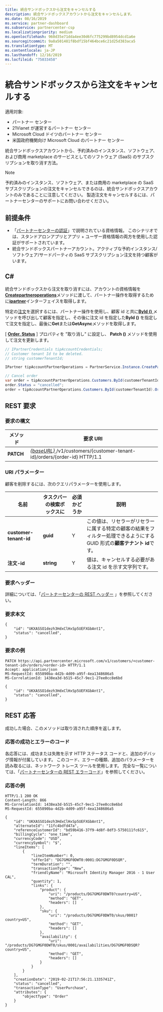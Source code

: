 ```yaml
---
title: 統合サンドボックスから注文をキャンセルする
description: 統合サンドボックスアカウントから注文をキャンセルします。
ms.date: 08/16/2019
ms.service: partner-dashboard
ms.subservice: partnercenter-csp
ms.localizationpriority: medium
ms.openlocfilehash: 960d35e71dda4ee30d6fc775299bd8954dcd1a6e
ms.sourcegitcommit: 9a8a501481f8bdf15bf464bce6c21d25d383aca5
ms.translationtype: MT
ms.contentlocale: ja-JP
ms.lasthandoff: 12/16/2019
ms.locfileid: "75033458"
---
```

# <a name="cancel-an-order-from-the-integration-sandbox"></a>統合サンドボックスから注文をキャンセルする

適用対象:

- パートナー センター
- 21Vianet が運営するパートナー センター
- Microsoft Cloud ドイツのパートナー センター
- 米国政府機関向け Microsoft Cloud のパートナー センター

統合サンドボックスアカウントから、予約済みのインスタンス、ソフトウェア、および商用 marketplace のサービスとしてのソフトウェア (SaaS) のサブスクリプションを取り消す方法。

>[!NOTE]
>予約済みのインスタンス、ソフトウェア、または商用の marketplace の SaaS サブスクリプションの注文をキャンセルできるのは、統合サンドボックスアカウントのみであることに注意してください。 製造注文をキャンセルするには、パートナーセンターのサポートにお問い合わせください。

## <a name="prerequisites"></a>前提条件

- 「[パートナーセンターの認証](partner-center-authentication.md)」で説明されている資格情報。 このシナリオでは、スタンドアロンアプリとアプリ + ユーザー資格情報の両方を使用した認証がサポートされています。
- 統合サンドボックスパートナーアカウント。アクティブな予約インスタンス/ソフトウェア/サードパーティの SaaS サブスクリプション注文を持つ顧客がいます。

## <a name="c"></a>C#

統合サンドボックスから注文を取り消すには、アカウントの資格情報を[**Createpartneroperations**](https://docs.microsoft.com/dotnet/api/microsoft.store.partnercenter.partnerservice.instance)メソッドに渡して、パートナー操作を取得するために[**ipartner**](https://docs.microsoft.com/dotnet/api/microsoft.store.partnercenter.ipartner)インターフェイスを取得します。

特定の[注文](order-resources.md#order)を選択するには、パートナー操作を使用し、顧客 id と共に[**ById ()** ](https://docs.microsoft.com/dotnet/api/microsoft.store.partnercenter.customers.icustomercollection.byid)メソッドを呼び出して顧客を指定し、その後に注文 id を指定した**ById ()** を指定して注文を指定し、最後に**Get**または**GetAsync**メソッドを取得します。

[ [**Order. Status**](order-resources.md#order) ] プロパティを "取り消し" に設定し、 **Patch ()** メソッドを使用して注文を更新します。

``` csharp
// IPartnerCredentials tipAccountCredentials;
// Customer tenant Id to be deleted.
// string customerTenantId;

IPartner tipAccountPartnerOperations = PartnerService.Instance.CreatePartnerOperations(tipAccountCredentials);

// Cancel order
var order = tipAccountPartnerOperations.Customers.ById(customerTenantId).Orders.ById(orderId).Get();
order.Status = "cancelled";
order = tipAccountPartnerOperations.Customers.ById(customerTenantId).Orders.ById(orderId).Patch(order);

```

## <a name="rest-request"></a>REST 要求

### <a name="request-syntax"></a>要求の構文

| メソッド     | 要求 URI                                                                            |
|------------|----------------------------------------------------------------------------------------|
| **PATCH** | [ *{baseURL}* ](partner-center-rest-urls.md)/v1/customers/{customer-tenant-id}/orders/{order-id} HTTP/1.1 |

### <a name="uri-parameter"></a>URI パラメーター

顧客を削除するには、次のクエリパラメーターを使用します。

| 名前                   | タスクバーの検索ボックスに     | 必須かどうか | 説明                                                                                                                                            |
|------------------------|----------|----------|--------------------------------------------------------------------------------------------------------------------------------------------------------|
| **customer-tenant-id** | **guid** | Y        | この値は、リセラーがリセラーに属する特定の顧客の結果をフィルター処理できるようにする GUID 形式の**顧客テナント id**です。 |
| **注文-id** | **string** | Y        | 値は、キャンセルする必要がある注文 id を示す文字列です。 |

### <a name="request-headers"></a>要求ヘッダー

詳細については、「[パートナーセンターの REST ヘッダー](headers.md) 」を参照してください。

### <a name="request-body"></a>要求本文
```http
{  
    "id": "UKXASSO1dezh3HdxClHxSp5UEFXGbAnt1",  
    "status": "cancelled",  
}
```

### <a name="request-example"></a>要求の例

```http
PATCH https://api.partnercenter.microsoft.com/v1/customers/<customer-tenant-id>/orders/<order-id> HTTP/1.1
Accept: application/json
MS-RequestId: 655890ba-4d2b-4d09-a95f-4ea1348686a5
MS-CorrelationId: 1438ea3d-b515-45c7-9ec1-27ee0cc8e6bd

{
    "id": "UKXASSO1dezh3HdxClHxSp5UEFXGbAnt1",
    "status": "cancelled",
}
```

## <a name="rest-response"></a>REST 応答

成功した場合、このメソッドは取り消された順序を返します。

### <a name="response-success-and-error-codes"></a>応答の成功とエラーのコード

各応答には、成功または失敗を示す HTTP ステータス コードと、追加のデバッグ情報が付属しています。 このコード、エラーの種類、追加のパラメーターを読み取るには、ネットワーク トレース ツールを使用します。 完全な一覧については、「[パートナーセンターの REST エラーコード](error-codes.md)」を参照してください。

### <a name="response-example"></a>応答の例

```http
HTTP/1.1 200 OK
Content-Length: 866
MS-CorrelationId: 1438ea3d-b515-45c7-9ec1-27ee0cc8e6bd
MS-RequestId: 655890ba-4d2b-4d09-a95f-4ea1348686a5

{
    "id": "UKXASSO1dezh3HdxClHxSp5UEFXGbAnt1",
    "alternateId": "11fc4bdfd47a",
    "referenceCustomerId": "bd59b416-37f9-4d8f-8df3-5750111fc615",
    "billingCycle": "one_time",
    "currencyCode": "USD",
    "currencySymbol": "$",
    "lineItems": [
        {
            "lineItemNumber": 0,
            "offerId": "DG7GMGF0DWT0:0001:DG7GMGF0DSQR",
            "termDuration": "",
            "transactionType": "New",
            "friendlyName": "Microsoft Identity Manager 2016 - 1 User CAL",
            "quantity": 1,
            "links": {
                "product": {
                    "uri": "/products/DG7GMGF0DWT0?country=US",
                    "method": "GET",
                    "headers": []
                },
                "sku": {
                    "uri": "/products/DG7GMGF0DWT0/skus/0001?country=US",
                    "method": "GET",
                    "headers": []
                },
                "availability": {
                    "uri": "/products/DG7GMGF0DWT0/skus/0001/availabilities/DG7GMGF0DSQR?country=US",
                    "method": "GET",
                    "headers": []
                }
            }
        }
    ],
    "creationDate": "2019-02-21T17:56:21.1335741Z",
    "status": "cancelled",
    "transactionType": "UserPurchase",
    "attributes": {
        "objectType": "Order"
    }
}
```

